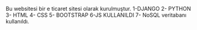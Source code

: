 Bu websitesi bir e ticaret sitesi olarak kurulmuştur.
1-DJANGO 2- PYTHON 3- HTML 4- CSS 5- BOOTSTRAP 6-JS KULLANILDI 7- NoSQL veritabanı kullanıldı.



